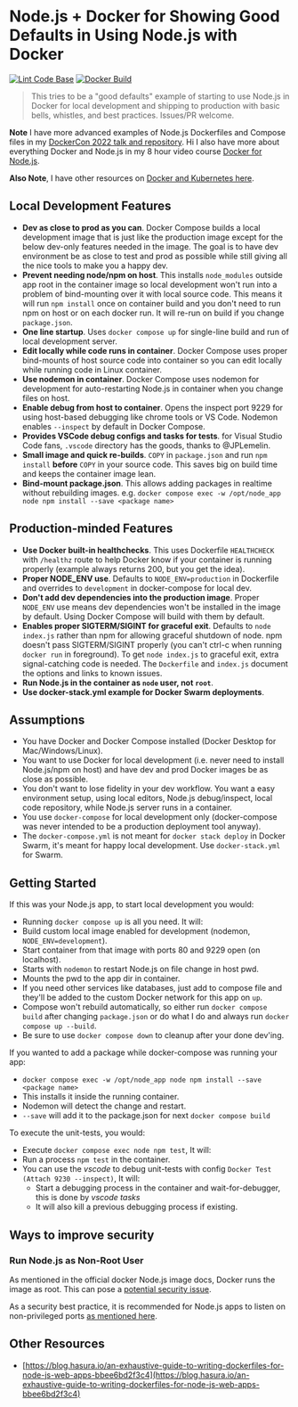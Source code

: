 # Node.js + Docker for Showing Good Defaults in Using Node.js with Docker

[![Lint Code Base](https://github.com/BretFisher/node-docker-good-defaults/actions/workflows/call-super-linter.yaml/badge.svg)](https://github.com/BretFisher/node-docker-good-defaults/actions/workflows/call-super-linter.yaml)
[![Docker Build](https://github.com/BretFisher/node-docker-good-defaults/actions/workflows/call-docker-build.yaml/badge.svg)](https://github.com/BretFisher/node-docker-good-defaults/actions/workflows/call-docker-build.yaml)

> This tries to be a "good defaults" example of starting to use Node.js in Docker for local development and shipping to production with basic bells, whistles, and best practices. Issues/PR welcome.

**Note** I have more advanced examples of Node.js Dockerfiles and Compose files in my [DockerCon 2022 talk and repository](https://github.com/BretFisher/nodejs-rocks-in-docker).
 Hi I also have more about everything Docker and Node.js in my 8 hour video course [Docker for Node.js](https://www.bretfisher.com/node/).

**Also Note**, I have other resources on [Docker and Kubernetes here](https://www.bretfisher.com/docker).

## Local Development Features

- **Dev as close to prod as you can**.
Docker Compose builds a local development image that is just like the production image except for the
below dev-only features needed in the image.
The goal is to have dev environment be as close to test and prod as possible while still giving all the
nice tools to make you a happy dev.
- **Prevent needing node/npm on host**.
This installs `node_modules` outside app root in the container image so local development won't run into a
problem of bind-mounting over it with local source code. This means it will run `npm install`
once on container build and you don't need to run npm on host or on each docker run.
It will re-run on build if you change `package.json`.
- **One line startup**. Uses `docker compose up` for single-line build and run of local
development server.
- **Edit locally while code runs in container**.
Docker Compose uses proper bind-mounts of host source code into container so you can edit
locally while running code in Linux container.
- **Use nodemon in container**. Docker Compose uses nodemon for development for auto-restarting
Node.js in container when you change files on host.
- **Enable debug from host to container**. Opens the inspect port 9229 for using host-based
debugging like chrome tools or VS Code. Nodemon enables `--inspect` by default in Docker Compose.
- **Provides VSCode debug configs and tasks for tests**. for Visual Studio Code fans,
`.vscode` directory has the goods, thanks to @JPLemelin.
- **Small image and quick re-builds**. `COPY` in `package.json` and run `npm install`
**before** `COPY` in your source code. This saves big on build time and keeps the container image lean.
- **Bind-mount package.json**. This allows adding packages in realtime without rebuilding images. e.g.
`docker compose exec -w /opt/node_app node npm install --save <package name>`

## Production-minded Features

- **Use Docker built-in healthchecks**. This uses Dockerfile `HEALTHCHECK` with `/healthz` route to
help Docker know if your container is running properly (example always returns 200, but you get the idea).
- **Proper NODE_ENV use**. Defaults to `NODE_ENV=production` in Dockerfile and overrides to
`development` in docker-compose for local dev.
- **Don't add dev dependencies into the production image**. Proper `NODE_ENV` use means dev dependencies
won't be installed in the image by default. Using Docker Compose will build with them by default.
- **Enables proper SIGTERM/SIGINT for graceful exit**. Defaults to `node index.js` rather than npm
for allowing graceful shutdown of node.
npm doesn't pass SIGTERM/SIGINT properly (you can't ctrl-c when running `docker run` in foreground).
To get `node index.js` to graceful exit, extra signal-catching code is needed.
The `Dockerfile` and `index.js` document the options and links to known issues.
- **Run Node.js in the container as `node` user, not `root`**.
- **Use docker-stack.yml example for Docker Swarm deployments**.

## Assumptions

- You have Docker and Docker Compose installed (Docker Desktop for Mac/Windows/Linux).
- You want to use Docker for local development (i.e. never need to install Node.js/npm on host)
and have dev and prod Docker images be as close as possible.
- You don't want to lose fidelity in your dev workflow. You want a easy environment setup,
using local editors, Node.js debug/inspect, local code repository, while Node.js server runs in a container.
- You use `docker-compose` for local development only (docker-compose was never intended to be
a production deployment tool anyway).
- The `docker-compose.yml` is not meant for `docker stack deploy` in Docker Swarm,
it's meant for happy local development. Use `docker-stack.yml` for Swarm.

## Getting Started

If this was your Node.js app, to start local development you would:

- Running `docker compose up` is all you need. It will:
- Build custom local image enabled for development (nodemon, `NODE_ENV=development`).
- Start container from that image with ports 80 and 9229 open (on localhost).
- Starts with `nodemon` to restart Node.js on file change in host pwd.
- Mounts the pwd to the app dir in container.
- If you need other services like databases,
just add to compose file and they'll be added to the custom Docker network for this app on `up`.
- Compose won't rebuild automatically, so either run `docker compose build` after changing `package.json`
or do what I do and always run `docker compose up --build`.
- Be sure to use `docker compose down` to cleanup after your done dev'ing.

If you wanted to add a package while docker-compose was running your app:

- `docker compose exec -w /opt/node_app node npm install --save <package name>`
- This installs it inside the running container.
- Nodemon will detect the change and restart.
- `--save` will add it to the package.json for next `docker compose build`

To execute the unit-tests, you would:

- Execute `docker compose exec node npm test`, It will:
- Run a process `npm test` in the container.
- You can use the *vscode* to debug unit-tests with config `Docker Test (Attach 9230 --inspect)`,
It will:
  - Start a debugging process in the container and wait-for-debugger, this is done by *vscode tasks*
  - It will also kill a previous debugging process if existing.

## Ways to improve security

### Run Node.js as Non-Root User

As mentioned in the official docker Node.js image docs, Docker runs the image as root.
This can pose a
[potential security issue](https://github.com/nodejs/docker-node/blob/master/docs/BestPractices.md#non-root-user).

As a security best practice, it is recommended for Node.js apps to listen on non-privileged ports
[as mentioned here](https://github.com/i0natan/nodebestpractices/blob/master/sections/security/non-root-user.md).

## Other Resources

- [https://blog.hasura.io/an-exhaustive-guide-to-writing-dockerfiles-for-node-js-web-apps-bbee6bd2f3c4](https://blog.hasura.io/an-exhaustive-guide-to-writing-dockerfiles-for-node-js-web-apps-bbee6bd2f3c4)

